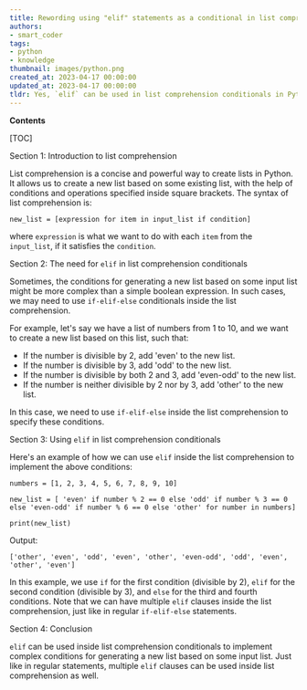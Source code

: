 ```yaml
---
title: Rewording using "elif" statements as a conditional in list comprehension
authors:
- smart_coder
tags:
- python
- knowledge
thumbnail: images/python.png
created_at: 2023-04-17 00:00:00
updated_at: 2023-04-17 00:00:00
tldr: Yes, `elif` can be used in list comprehension conditionals in Python, but it needs to be written as a nested ternary expression.
---
```


**Contents**

[TOC]

Section 1: Introduction to list comprehension

List comprehension is a concise and powerful way to create lists in Python. It allows us to create a new list based on some existing list, with the help of conditions and operations specified inside square brackets. The syntax of list comprehension is: 

`new_list = [expression for item in input_list if condition]`

where `expression` is what we want to do with each `item` from the `input_list`, if it satisfies the `condition`. 

Section 2: The need for `elif` in list comprehension conditionals

Sometimes, the conditions for generating a new list based on some input list might be more complex than a simple boolean expression. In such cases, we may need to use `if-elif-else` conditionals inside the list comprehension. 

For example, let's say we have a list of numbers from 1 to 10, and we want to create a new list based on this list, such that: 
- If the number is divisible by 2, add 'even' to the new list.
- If the number is divisible by 3, add 'odd' to the new list.
- If the number is divisible by both 2 and 3, add 'even-odd' to the new list.
- If the number is neither divisible by 2 nor by 3, add 'other' to the new list.

In this case, we need to use `if-elif-else` inside the list comprehension to specify these conditions. 

Section 3: Using `elif` in list comprehension conditionals

Here's an example of how we can use `elif` inside the list comprehension to implement the above conditions: 

```
numbers = [1, 2, 3, 4, 5, 6, 7, 8, 9, 10]

new_list = [ 'even' if number % 2 == 0 else 'odd' if number % 3 == 0 else 'even-odd' if number % 6 == 0 else 'other' for number in numbers]

print(new_list)
```

Output: 
```
['other', 'even', 'odd', 'even', 'other', 'even-odd', 'odd', 'even', 'other', 'even']
```

In this example, we use `if` for the first condition (divisible by 2), `elif` for the second condition (divisible by 3), and `else` for the third and fourth conditions. Note that we can have multiple `elif` clauses inside the list comprehension, just like in regular `if-elif-else` statements. 

Section 4: Conclusion

`elif` can be used inside list comprehension conditionals to implement complex conditions for generating a new list based on some input list. Just like in regular statements, multiple `elif` clauses can be used inside list comprehension as well.
